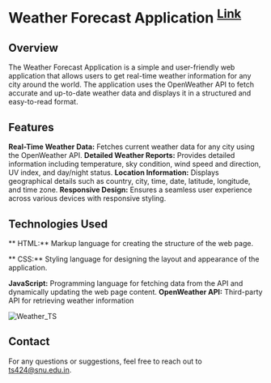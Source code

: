 # Weather Forecast Application <sup> [Link](https://ts424.github.io/Weather_TS/) </sup> 

## Overview
The Weather Forecast Application is a simple and user-friendly web application that allows users to get real-time weather information for any city around the world. The application uses the OpenWeather API to fetch accurate and up-to-date weather data and displays it in a structured and easy-to-read format.

## Features 
**Real-Time Weather Data:** Fetches current weather data for any city using the OpenWeather API.
**Detailed Weather Reports:** Provides detailed information including temperature, sky condition, wind speed and direction, UV index, and day/night status.
**Location Information:** Displays geographical details such as country, city, time, date, latitude, longitude, and time zone.
**Responsive Design:** Ensures a seamless user experience across various devices with responsive styling.

## Technologies Used
** HTML:** Markup language for creating the structure of the web page.

** CSS:** Styling language for designing the layout and appearance of the application.

**JavaScript:** Programming language for fetching data from the API and dynamically updating the web page content.
**OpenWeather API:** Third-party API for retrieving weather information



![Weather_TS](https://github.com/ts424/Weather_TS/assets/89158382/e7842f4f-e08f-4327-a4e6-72f3b4bbc1ee)

## Contact
For any questions or suggestions, feel free to reach out to [ts424@snu.edu.in](ts424@snu.edu.in).
